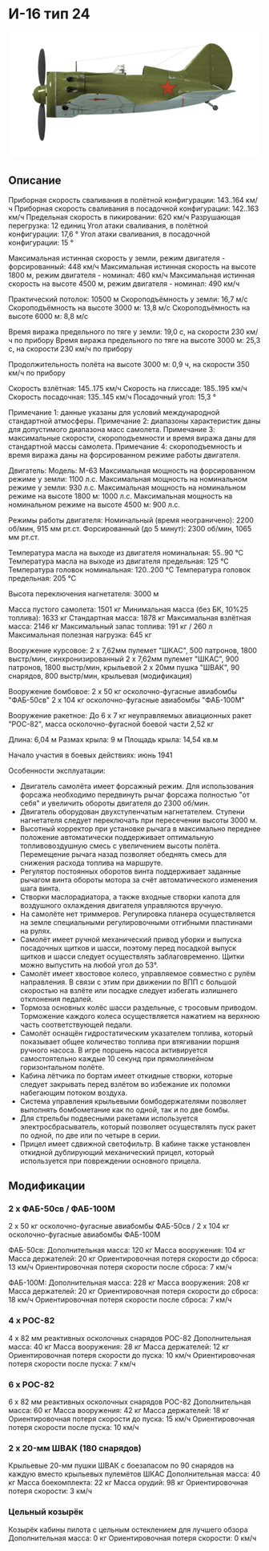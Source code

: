 ﻿# И-16 тип 24

![i16t24](../images/i16t24.png)

## Описание

Приборная скорость сваливания в полётной конфигурации: 143..164 км/ч
Приборная скорость сваливания в посадочной конфигурации: 142..163 км/ч
Предельная скорость в пикировании: 620 км/ч
Разрушающая перегрузка: 12 единиц
Угол атаки сваливания, в полётной конфигурации: 17,6 °
Угол атаки сваливания, в посадочной конфигурации: 15 °

Максимальная истинная скорость у земли, режим двигателя - форсированный: 448 км/ч
Максимальная истинная скорость на высоте 1800 м, режим двигателя - номинал: 460 км/ч
Максимальная истинная скорость на высоте 4500 м, режим двигателя - номинал: 490 км/ч

Практический потолок: 10500 м
Скороподъёмность у земли: 16,7 м/с
Скороподъёмность на высоте 3000 м: 13,8 м/с
Скороподъёмность на высоте 6000 м: 8,8 м/с

Время виража предельного по тяге у земли: 19,0 с, на скорости 230 км/ч по прибору
Время виража предельного по тяге на высоте 3000 м: 25,3 с, на скорости 230 км/ч по прибору

Продолжительность полёта на высоте 3000 м: 0,9 ч, на скорости 350 км/ч по прибору

Скорость взлётная: 145..175 км/ч
Скорость на глиссаде: 185..195 км/ч
Скорость посадочная: 135..145 км/ч
Посадочный угол: 15,3 °

Примечание 1: данные указаны для условий международной стандартной атмосферы.
Примечание 2: диапазоны характеристик даны для допустимого диапазона масс самолета.
Примечание 3: максимальные скорости, скороподъемности и время виража даны для стандартной массы самолета.
Примечание 4: скороподъемность и время виража даны на форсированном режиме работы двигателя.

Двигатель:
Модель: М-63 
Максимальная мощность на форсированном режиме у земли: 1100 л.с.
Максимальная мощность на номинальном режиме у земли: 930 л.с.
Максимальная мощность на номинальном режиме на высоте 1800 м: 1000 л.с.
Максимальная мощность на номинальном режиме на высоте 4500 м: 900 л.с.

Режимы работы двигателя:
Номинальный (время неограничено): 2200 об/мин, 915 мм рт.ст.
Форсированный (до 5 минут): 2300 об/мин, 1065 мм рт.ст.

Температура масла на выходе из двигателя номинальная: 55..90 °С
Температура масла на выходе из двигателя предельная: 125 °С
Температура головок номинальная: 120..200 °С
Температура головок предельная: 205 °С

Высота переключения нагнетателя: 3000 м

Масса пустого самолета: 1501 кг
Минимальная масса (без БК, 10%25 топлива): 1633 кг
Стандартная масса: 1878 кг
Максимальная взлётная масса: 2146 кг
Максимальный запас топлива: 191 кг / 260 л
Максимальная полезная нагрузка: 645 кг

Вооружение курсовое:
2 x 7,62мм пулемет "ШКАС", 500 патронов, 1800 выстр/мин, синхронизированный
2 x 7,62мм пулемет "ШКАС", 900 патронов, 1800 выстр/мин, крыльевой
2 x 20мм пушка "ШВАК", 90 снарядов, 800 выстр/мин, крыльевая (модификация)

Вооружение бомбовое:
2 x 50 кг осколочно-фугасные авиабомбы "ФАБ-50св"
2 x 104 кг осколочно-фугасные авиабомбы "ФАБ-100М"

Вооружение ракетное:
До 6 x 7 кг неуправляемых авиационных ракет "РОС-82", масса осколочно-фугасной боевой части 2,52 кг

Длина: 6,04 м
Размах крыла: 9 м
Площадь крыла: 14,54 кв.м

Начало участия в боевых действиях: июнь 1941

Особенности эксплуатации:
- Двигатель самолёта имеет форсажный режим. Для использования форсажа необходимо передвинуть рычаг форсажа полностью "от себя" и увеличить обороты двигателя до 2300 об/мин.
- Двигатель оборудован двухступенчатым нагнетателем. Ступени нагнетателя следует переключать при пересечении высоты 3000 м.
- Высотный корректор при установке рычага в максимально переднее положение автоматически поддерживает оптимальную топливовоздушную смесь с увеличением высоты полёта. Перемещение рычага назад позволяет обеднять смесь для снижения расхода топлива на маршруте.
- Регулятор постоянных оборотов винта поддерживает заданные рычагом винта обороты мотора за счёт автоматического изменения шага винта.
- Створки маслорадиатора, а также входные створки капота для воздушного охлаждения двигателя управляются вручную.
- На самолёте нет триммеров. Регулировка планера осуществляется на земле специальными регулировочными отгибными пластинами на рулях.
- Самолёт имеет ручной механический привод уборки и выпуска посадочных щитков и шасси, поэтому перед посадкой выпуск щитков и шасси следует осуществлять заблаговременно. Щитки можно выпустить на любой угол до 53°.
- Самолёт имеет хвостовое колесо, управляемое совместно с рулём направления. В связи с этим при движении по ВПП с большой скоростью на взлёте или посадке следует избегать излишнего отклонения педалей.
- Тормоза основных колёс шасси раздельные, с тросовым приводом. Торможение каждого колеса осуществляется нажатием на верхнюю часть соответствующей педали.
- Самолёт оснащён гидростатическим указателем топлива, который показывает общее количество топлива при втягивании поршня ручного насоса. В игре поршень насоса активируется самостоятельно каждые 10 секунд при прямолинейном горизонтальном полёте.
- Кабина лётчика по бортам имеет откидные створки, которые следует закрывать перед взлётом во избежание их поломки набегающим потоком воздуха.
- Система управления крыльевыми бомбодержателями позволяет выполнять бомбометание как по одной, так и по две бомбы.
- Для стрельбы подвесными ракетами используется электросбрасыватель, который позволяет осуществлять пуск ракет по одной, по две или по четыре в серии.
- Прицел имеет сдвижной светофильтр. В кабине также установлен откидной дублирующий механический прицел, который используется при повреждении основного прицела.

## Модификации


### 2 х ФАБ-50св / ФАБ-100М

2 x 50 кг осколочно-фугасные авиабомбы ФАБ-50св / 2 x 104 кг осколочно-фугасные авиабомбы ФАБ-100М

ФАБ-50св:
Дополнительная масса: 120 кг
Масса вооружения: 104 кг
Масса держателей: 20 кг
Ориентировочная потеря скорости до сброса: 13 км/ч
Ориентировочная потеря скорости после сброса: 7 км/ч

ФАБ-100М:
Дополнительная масса: 228 кг
Масса вооружения: 208 кг
Масса держателей: 20 кг
Ориентировочная потеря скорости до сброса: 18 км/ч
Ориентировочная потеря скорости после сброса: 7 км/ч

### 4 х РОС-82

4 x 82 мм реактивных осколочных снарядов РОС-82
Дополнительная масса: 40 кг
Масса вооружения: 28 кг
Масса держателей: 12 кг
Ориентировочная потеря скорости до пуска: 10 км/ч
Ориентировочная потеря скорости после пуска: 7 км/ч

### 6 х РОС-82

6 x 82 мм реактивных осколочных снарядов РОС-82
Дополнительная масса: 60 кг
Масса вооружения: 42 кг
Масса держателей: 18 кг
Ориентировочная потеря скорости до пуска: 15 км/ч
Ориентировочная потеря скорости после пуска: 10 км/ч

### 2 x 20-мм ШВАК (180 снарядов)

Крыльевые 20-мм пушки ШВАК с боезапасом по 90 снарядов на каждую вместо крыльевых пулемётов ШКАС
Дополнительная масса: 40 кг
Масса боекомплекта: 22 кг
Масса орудий: 98 кг
Ориентировочная потеря скорости: 3 км/ч﻿

### Цельный козырёк

Козырёк кабины пилота с цельным остеклением для лучшего обзора
Дополнительная масса: 0 кг
Ориентировочная потеря скорости: 0 км/ч